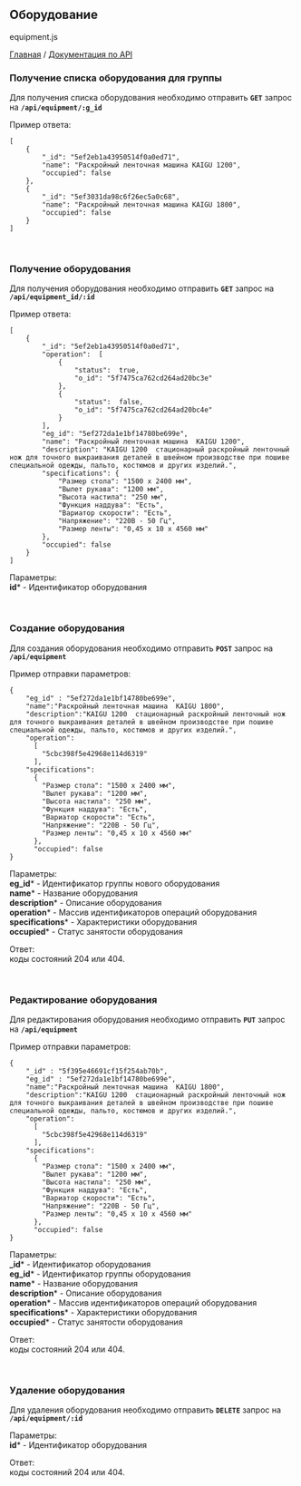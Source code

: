 ## Оборудование
equipment.js

[Главная](README.md)  /  [Документация по API](api.md)


### Получение списка оборудования для группы

Для получения списка оборудования необходимо отправить **`GET`** запрос на **`/api/equipment/:g_id`**<br>

Пример ответа:<br>
```
[
    {
        "_id": "5ef2eb1a43950514f0a0ed71",
        "name": "Раскройный ленточная машина KAIGU 1200",
        "occupied": false
    },
    {
        "_id": "5ef3031da98c6f26ec5a0c68",
        "name": "Раскройный ленточная машина KAIGU 1800",
        "occupied": false
    }
]
```

<br>

### Получение оборудования

Для получения оборудования необходимо отправить **`GET`** запрос на **`/api/equipment_id/:id`**<br>

Пример ответа:<br>
```
[
    {
        "_id": "5ef2eb1a43950514f0a0ed71",
        "operation":  [
            {
                "status":  true,
                "o_id": "5f7475ca762cd264ad20bc3e"
            },
			{
                "status":  false,
                "o_id": "5f7475ca762cd264ad20bc4e"
            }
        ],
        "eg_id": "5ef272da1e1bf14780be699e",
        "name": "Раскройный ленточная машина  KAIGU 1200",
        "description": "KAIGU 1200  стационарный раскройный ленточный нож для точного выкраивания деталей в швейном производстве при пошиве специальной одежды, пальто, костюмов и других изделий.",
        "specifications": {
            "Размер стола": "1500 х 2400 мм",
            "Вылет рукава": "1200 мм",
            "Высота настила": "250 мм",
            "Функция наддува": "Есть",
            "Вариатор скорости": "Есть",
            "Напряжение": "220В - 50 Гц",
            "Размер ленты": "0,45 х 10 х 4560 мм"
        },
        "occupied": false
    }
]
```

Параметры:<br>
**id*** - Идентификатор оборудования<br>

<br>

### Создание оборудования

Для создания оборудования необходимо отправить **`POST`** запрос на **`/api/equipment`**<br>

Пример отправки параметров:<br>
```
{
	"eg_id" : "5ef272da1e1bf14780be699e",
	"name":"Раскройный ленточная машина  KAIGU 1800",
	"description":"KAIGU 1200  стационарный раскройный ленточный нож для точного выкраивания деталей в швейном производстве при пошиве специальной одежды, пальто, костюмов и других изделий.",
	"operation":
	  [
	  	"5cbc398f5e42968e114d6319"
	  ],
	"specifications":
	  {
		"Размер стола": "1500 х 2400 мм",
		"Вылет рукава": "1200 мм",
		"Высота настила": "250 мм",
		"Функция наддува": "Есть",
		"Вариатор скорости": "Есть",
		"Напряжение": "220В - 50 Гц",
		"Размер ленты": "0,45 х 10 х 4560 мм"
	  },
	  "occupied": false
}
```

Параметры:<br>
**eg_id*** - Идентификатор группы нового оборудования<br>
**name*** - Название оборудования<br>
**description*** - Описание оборудования<br>
**operation*** - Массив идентификаторов операций оборудования<br>
**specifications*** - Характеристики оборудования<br>
**occupied*** - Статус занятости оборудования<br>

Ответ:<br> коды состояний 204 или 404.

<br>

### Редактирование оборудования

Для редактирования оборудования необходимо отправить **`PUT`** запрос на **`/api/equipment`**<br>

Пример отправки параметров:<br>
```
{
    "_id" : "5f395e46691cf15f254ab70b",
	"eg_id" : "5ef272da1e1bf14780be699e",
	"name":"Раскройный ленточная машина  KAIGU 1800",
	"description":"KAIGU 1200  стационарный раскройный ленточный нож для точного выкраивания деталей в швейном производстве при пошиве специальной одежды, пальто, костюмов и других изделий.",
	"operation":
	  [
	  	"5cbc398f5e42968e114d6319"
	  ],
	"specifications":
	  {
		"Размер стола": "1500 х 2400 мм",
		"Вылет рукава": "1200 мм",
		"Высота настила": "250 мм",
		"Функция наддува": "Есть",
		"Вариатор скорости": "Есть",
		"Напряжение": "220В - 50 Гц",
		"Размер ленты": "0,45 х 10 х 4560 мм"
	  },
	  "occupied": false
}
```

Параметры:<br>
**_id*** - Идентификатор оборудования<br>
**eg_id*** - Идентификатор группы оборудования<br>
**name*** - Название оборудования<br>
**description*** - Описание оборудования<br>
**operation*** - Массив идентификаторов операций оборудования<br>
**specifications*** - Характеристики оборудования<br>
**occupied*** - Статус занятости оборудования<br>

Ответ:<br> коды состояний 204 или 404.

<br>

### Удаление оборудования

Для удаления оборудования необходимо отправить **`DELETE`** запрос на **`/api/equipment/:id`**<br>

Параметры:<br>
**id*** - Идентификатор оборудования<br>

Ответ:<br> коды состояний 204 или 404.
